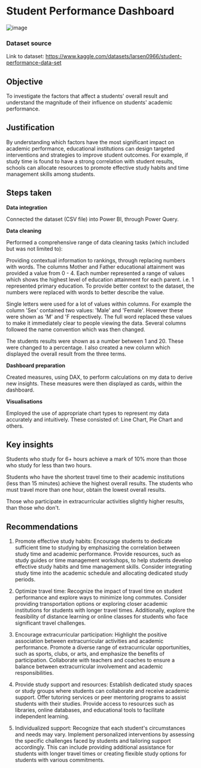 # Student Performance Dashboard
![image](https://github.com/mohammedwasim1/Student-Peformance-Dashboard/assets/121304144/0a868bf3-28fb-4559-a9e9-0686d0b17899)

### **Dataset source**
Link to dataset: https://www.kaggle.com/datasets/larsen0966/student-performance-data-set

## **Objective**

To investigate the factors that affect a students' overall result and understand the magnitude of their influence on students' academic performance.

## **Justification**

By understanding which factors have the most significant impact on academic performance, educational institutions can design targeted interventions and strategies to improve student outcomes. For example, if study time is found to have a strong correlation with student results, schools can allocate resources to promote effective study habits and time management skills among students.

## **Steps taken**

**Data integration**

Connected the dataset (CSV file) into Power BI, through Power Query.

**Data cleaning**

Performed a comprehensive range of data cleaning tasks (which included but was not limited to):

Providing contextual information to rankings, through replacing numbers with words. The columns Mother and Father educational attainment was provided a value from 0 - 4. Each number represented a range of values which shows the highest level of education attainment for each parent. i.e. 1 represented primary education. To provide better context to the dataset, the numbers were replaced with words to better describe the value.

Single letters were used for a lot of values within columns. For example the column 'Sex' contained two values: 'Male' and 'Female'. However these were shown as 'M' and 'F respectively. The full word replaced these values to make it immediately clear to people viewing the data. Several columns followed the name convention which was then changed. 

The students results were shown as a number between 1 and 20. These were changed to a percentage. I also created a new column which displayed the overall result from the three terms.

**Dashboard preparation**

Created measures, using DAX, to perform calculations on my data to derive new insights. These measures were then displayed as cards, within the dashboard.
  
**Visualisations**
  
Employed the use of appropriate chart types to represent my data accurately and intuitively. These consisted of: Line Chart, Pie Chart and others.
  
## **Key insights**

Students who study for 6+ hours achieve a mark of 10% more than those who study for less than two hours.

Students who have the shortest travel time to their academic institutions (less than 15 minutes) achieve the highest overall results. The students who must travel more than one hour, obtain the lowest overall results.

Those who participate in extracurricular activities slightly higher results, than those who don't.

## **Recommendations**

1. Promote effective study habits: Encourage students to dedicate sufficient time to studying by emphasizing the correlation between study time and academic performance. Provide resources, such as study guides or time management workshops, to help students develop effective study habits and time management skills. Consider integrating study time into the academic schedule and allocating dedicated study periods.

2. Optimize travel time: Recognize the impact of travel time on student performance and explore ways to minimize long commutes. Consider providing transportation options or exploring closer academic institutions for students with longer travel times. Additionally, explore the feasibility of distance learning or online classes for students who face significant travel challenges.

3. Encourage extracurricular participation: Highlight the positive association between extracurricular activities and academic performance. Promote a diverse range of extracurricular opportunities, such as sports, clubs, or arts, and emphasize the benefits of participation. Collaborate with teachers and coaches to ensure a balance between extracurricular involvement and academic responsibilities.

4. Provide study support and resources: Establish dedicated study spaces or study groups where students can collaborate and receive academic support. Offer tutoring services or peer mentoring programs to assist students with their studies. Provide access to resources such as libraries, online databases, and educational tools to facilitate independent learning.

5. Individualized support: Recognize that each student's circumstances and needs may vary. Implement personalized interventions by assessing the specific challenges faced by students and tailoring support accordingly. This can include providing additional assistance for students with longer travel times or creating flexible study options for students with various commitments.
